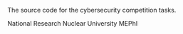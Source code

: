 The source code for the cybersecurity competition tasks.

National Research Nuclear University MEPhI
